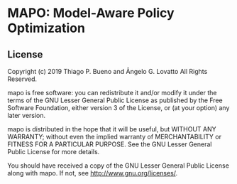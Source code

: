 # MAPO: Model-Aware Policy Optimization


## License

Copyright (c) 2019 Thiago P. Bueno and Ângelo G. Lovatto All Rights Reserved.

mapo is free software: you can redistribute it and/or modify it
under the terms of the GNU Lesser General Public License as published by
the Free Software Foundation, either version 3 of the License, or (at
your option) any later version.

mapo is distributed in the hope that it will be useful, but
WITHOUT ANY WARRANTY; without even the implied warranty of
MERCHANTABILITY or FITNESS FOR A PARTICULAR PURPOSE. See the GNU Lesser
General Public License for more details.

You should have received a copy of the GNU Lesser General Public License
along with mapo. If not, see http://www.gnu.org/licenses/.
